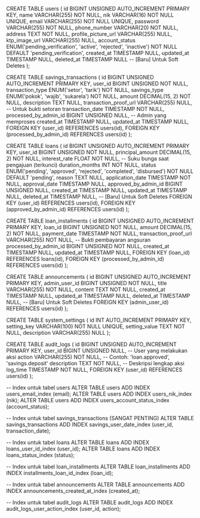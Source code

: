 CREATE TABLE users (
    id BIGINT UNSIGNED AUTO_INCREMENT PRIMARY KEY,
    name VARCHAR(255) NOT NULL,
    nik VARCHAR(16) NOT NULL UNIQUE,
    email VARCHAR(255) NOT NULL UNIQUE,
    password VARCHAR(255) NOT NULL,
    phone_number VARCHAR(20) NOT NULL,
    address TEXT NOT NULL,
    profile_picture_url VARCHAR(255) NULL,
    ktp_image_url VARCHAR(255) NULL,
    account_status ENUM('pending_verification', 'active', 'rejected', 'inactive') NOT NULL DEFAULT 'pending_verification',
    created_at TIMESTAMP NULL,
    updated_at TIMESTAMP NULL,
    deleted_at TIMESTAMP NULL -- [Baru] Untuk Soft Deletes
);

CREATE TABLE savings_transactions (
    id BIGINT UNSIGNED AUTO_INCREMENT PRIMARY KEY,
    user_id BIGINT UNSIGNED NOT NULL,
    transaction_type ENUM('setor', 'tarik') NOT NULL,
    savings_type ENUM('pokok', 'wajib', 'sukarela') NOT NULL,
    amount DECIMAL(15, 2) NOT NULL,
    description TEXT NULL,
    transaction_proof_url VARCHAR(255) NULL, -- Untuk bukti setoran
    transaction_date TIMESTAMP NOT NULL,
    processed_by_admin_id BIGINT UNSIGNED NULL, -- Admin yang memproses
    created_at TIMESTAMP NULL,
    updated_at TIMESTAMP NULL,
    FOREIGN KEY (user_id) REFERENCES users(id),
    FOREIGN KEY (processed_by_admin_id) REFERENCES users(id)
);

CREATE TABLE loans (
    id BIGINT UNSIGNED AUTO_INCREMENT PRIMARY KEY,
    user_id BIGINT UNSIGNED NOT NULL,
    principal_amount DECIMAL(15, 2) NOT NULL,
    interest_rate FLOAT NOT NULL, -- Suku bunga saat pengajuan (terkunci)
    duration_months INT NOT NULL,
    status ENUM('pending', 'approved', 'rejected', 'completed', 'disbursed') NOT NULL DEFAULT 'pending',
    reason TEXT NULL,
    application_date TIMESTAMP NOT NULL,
    approval_date TIMESTAMP NULL,
    approved_by_admin_id BIGINT UNSIGNED NULL,
    created_at TIMESTAMP NULL,
    updated_at TIMESTAMP NULL,
    deleted_at TIMESTAMP NULL, -- [Baru] Untuk Soft Deletes
    FOREIGN KEY (user_id) REFERENCES users(id),
    FOREIGN KEY (approved_by_admin_id) REFERENCES users(id)
);

CREATE TABLE loan_installments (
    id BIGINT UNSIGNED AUTO_INCREMENT PRIMARY KEY,
    loan_id BIGINT UNSIGNED NOT NULL,
    amount DECIMAL(15, 2) NOT NULL,
    payment_date TIMESTAMP NOT NULL,
    transaction_proof_url VARCHAR(255) NOT NULL, -- Bukti pembayaran angsuran
    processed_by_admin_id BIGINT UNSIGNED NOT NULL,
    created_at TIMESTAMP NULL,
    updated_at TIMESTAMP NULL,
    FOREIGN KEY (loan_id) REFERENCES loans(id),
    FOREIGN KEY (processed_by_admin_id) REFERENCES users(id)
);

CREATE TABLE announcements (
    id BIGINT UNSIGNED AUTO_INCREMENT PRIMARY KEY,
    admin_user_id BIGINT UNSIGNED NOT NULL,
    title VARCHAR(255) NOT NULL,
    content TEXT NOT NULL,
    created_at TIMESTAMP NULL,
    updated_at TIMESTAMP NULL,
    deleted_at TIMESTAMP NULL, -- [Baru] Untuk Soft Deletes
    FOREIGN KEY (admin_user_id) REFERENCES users(id)
);

CREATE TABLE system_settings (
    id INT AUTO_INCREMENT PRIMARY KEY,
    setting_key VARCHAR(100) NOT NULL UNIQUE,
    setting_value TEXT NOT NULL,
    description VARCHAR(255) NULL
);

CREATE TABLE audit_logs (
    id BIGINT UNSIGNED AUTO_INCREMENT PRIMARY KEY,
    user_id BIGINT UNSIGNED NULL, -- User yang melakukan aksi
    action VARCHAR(255) NOT NULL, -- Contoh: 'loan.approved', 'savings.deposit'
    description TEXT NOT NULL, -- Deskripsi lengkap aksi
    log_time TIMESTAMP NOT NULL,
    FOREIGN KEY (user_id) REFERENCES users(id)
);

-- Index untuk tabel users
ALTER TABLE users ADD INDEX users_email_index (email);
ALTER TABLE users ADD INDEX users_nik_index (nik);
ALTER TABLE users ADD INDEX users_account_status_index (account_status);

-- Index untuk tabel savings_transactions (SANGAT PENTING)
ALTER TABLE savings_transactions ADD INDEX savings_user_date_index (user_id, transaction_date);

-- Index untuk tabel loans
ALTER TABLE loans ADD INDEX loans_user_id_index (user_id);
ALTER TABLE loans ADD INDEX loans_status_index (status);

-- Index untuk tabel loan_installments
ALTER TABLE loan_installments ADD INDEX installments_loan_id_index (loan_id);

-- Index untuk tabel announcements
ALTER TABLE announcements ADD INDEX announcements_created_at_index (created_at);

-- Index untuk tabel audit_logs
ALTER TABLE audit_logs ADD INDEX audit_logs_user_action_index (user_id, action);
